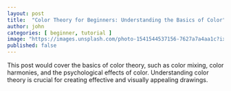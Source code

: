 ```yaml
---
layout: post
title:  "Color Theory for Beginners: Understanding the Basics of Color"
author: john
categories: [ beginner, tutorial ]
image: "https://images.unsplash.com/photo-1541544537156-7627a7a4aa1c?ixlib=rb-0.3.5&ixid=eyJhcHBfaWQiOjEyMDd9&s=a20c472bc23308e390c8ffae3dd90c60&auto=format&fit=crop&w=750&q=80"
published: false
---
```


This post would cover the basics of color theory, such as color mixing, color harmonies, and the psychological effects of color. Understanding color theory is crucial for creating effective and visually appealing drawings.
